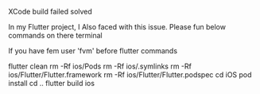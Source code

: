XCode build failed solved

In my Flutter project, I Also faced with this issue. Please fun below commands on there terminal

If you have fem user 'fvm' before flutter commands

flutter clean
rm -Rf ios/Pods
rm -Rf ios/.symlinks
rm -Rf ios/Flutter/Flutter.framework
rm -Rf ios/Flutter/Flutter.podspec
cd iOS
pod install
cd ..
flutter build ios
